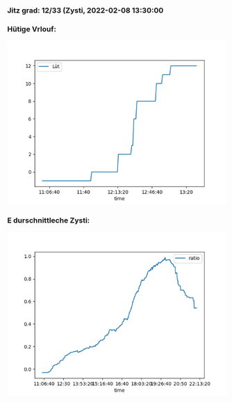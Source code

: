 ### Jitz grad: 12/33 (Zysti, 2022-02-08 13:30:00

### Hütige Vrlouf:
![Graph](Today.png)

### E durschnittleche Zysti:
![Graph](Zysti.png)